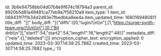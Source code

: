 id: 3b6e94756bb04d07b8e9f674c18794a3
parent_id: 8920b5d81a49481ca77eb9a7f56210a9
item_type: 1
item_id: 068431f7f1b34d2d93e7fbedbba8ee4a
item_updated_time: 1680169480811
title_diff: "[]"
body_diff: "[{\"diffs\":[[0,\"lugin/\\\n\\\n\"],[1,\"https://surge-synth-team.org//\\\n\\\n\"],[0,\"Bit dnb\\\n\"]],\"start1\":54,\"start2\":54,\"length1\":16,\"length2\":48}]"
metadata_diff: {"new":{},"deleted":[]}
encryption_cipher_text: 
encryption_applied: 0
updated_time: 2023-03-30T14:58:25.788Z
created_time: 2023-03-30T14:58:25.788Z
type_: 13